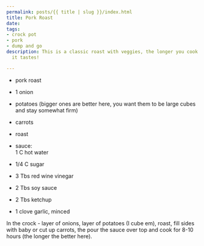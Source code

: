 ```yaml
---
permalink: posts/{{ title | slug }}/index.html
title: Pork Roast
date: 
tags:
- crock pot
- pork
- dump and go
description: This is a classic roast with veggies, the longer you cook it the better
  it tastes!

---
```

* pork roast
* 1 onion
* potatoes (bigger ones are better here, you want them to be large cubes and stay somewhat firm)
* carrots
* roast


* sauce:   
  1 C hot water
* 1/4 C sugar
* 3 Tbs red wine vinegar
* 2 Tbs soy sauce
* 2 Tbs ketchup
* 1 clove garlic, minced

In the crock - layer of onions, layer of potatoes (I cube em), roast, fill sides with baby or cut up carrots, the pour the sauce over top and cook for 8-10 hours (the longer the better here).